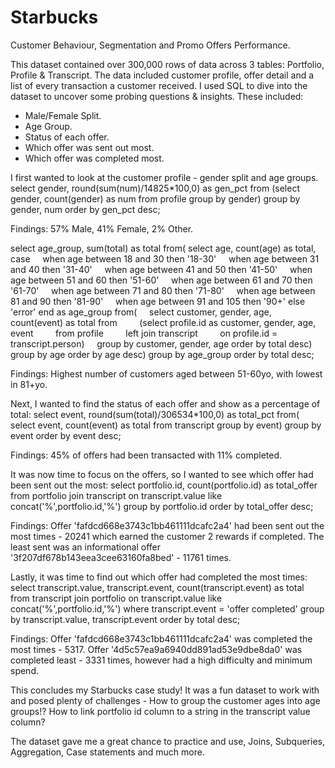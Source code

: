 # Starbucks
Customer Behaviour, Segmentation and Promo Offers Performance.

This dataset contained over 300,000 rows of data across 3 tables: Portfolio, Profile & Transcript. The data included customer profile, offer detail and a list of every transaction a customer received. I used SQL to dive into the dataset to uncover some probing questions & insights. These included:
- Male/Female Split.
- Age Group.
- Status of each offer.
- Which offer was sent out most.
- Which offer was completed most.

I first wanted to look at the customer profile - gender split and age groups.
select gender, round(sum(num)/14825*100,0) as gen_pct from
(select gender, count(gender) as num
from profile
group by gender)
group by gender, num
order by gen_pct desc;

Findings: 57% Male, 41% Female, 2% Other.

select age_group, sum(total) as total
from(
select age, count(age) as total,
case
    when age between 18 and 30 then '18-30'
    when age between 31 and 40 then '31-40'
    when age between 41 and 50 then '41-50'
    when age between 51 and 60 then '51-60'
    when age between 61 and 70 then '61-70'
    when age between 71 and 80 then '71-80'
    when age between 81 and 90 then '81-90'
    when age between 91 and 105 then '90+'
else 'error'
end as age_group
from(
    select customer, gender, age, count(event) as total from
        (select profile.id as customer, gender, age, event
        from profile
        left join transcript
        on profile.id = transcript.person)
    group by customer, gender, age
order by total desc)
group by age
order by age desc)
group by age_group
order by total desc;

Findings: Highest number of customers aged between 51-60yo, with lowest in 81+yo.

Next, I wanted to find the status of each offer and show as a percentage of total:
select event, round(sum(total)/306534*100,0) as total_pct from(
select event, count(event) as total
from transcript
group by event)
group by event
order by event desc;

Findings: 45% of offers had been transacted with 11% completed.

It was now time to focus on the offers, so I wanted to see which offer had been sent out the most:
select portfolio.id, count(portfolio.id) as total_offer
from portfolio
join transcript
on transcript.value like concat('%',portfolio.id,'%')
group by portfolio.id
order by total_offer desc;

Findings: Offer 'fafdcd668e3743c1bb461111dcafc2a4' had been sent out the most times - 20241 which earned the customer 2 rewards if completed. The least sent was an informational offer '3f207df678b143eea3cee63160fa8bed' - 11761 times.

Lastly, it was time to find out which offer had completed the most times:
select transcript.value, transcript.event, count(transcript.event) as total
from transcript
join portfolio
on transcript.value like concat('%',portfolio.id,'%')
where transcript.event = 'offer completed'
group by transcript.value, transcript.event
order by total desc;

Findings: Offer 'fafdcd668e3743c1bb461111dcafc2a4' was completed the most times - 5317. Offer '4d5c57ea9a6940dd891ad53e9dbe8da0' was completed least - 3331 times, however had a high difficulty and minimum spend.

This concludes my Starbucks case study! It was a fun dataset to work with and posed plenty of challenges - How to group the customer ages into age groups!? How to link portfolio id column to a string in the transcript value column?

The dataset gave me a great chance to practice and use, Joins, Subqueries, Aggregation, Case statements and much more.
